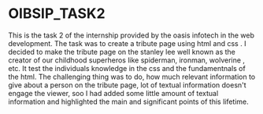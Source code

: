 # OIBSIP_TASK2
This is the task 2 of the internship provided by the oasis infotech in the web development. The task was to create a tribute page using html and css . I decided to make the tribute page on the stanley lee well known 
as the creator of our childhood superheros like spiderman, ironman, wolverine , etc. It test the individuals knowledge in the css and the fundamentnals of the html. The challenging thing was to do, how much relevant 
information to give about a person on the tribute page, lot of textual information doesn't engage the viewer, soo I had added some little amount of textual information and highlighted the main and significant points 
of this lifetime. 

